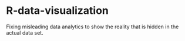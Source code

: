 # R-data-visualization
Fixing misleading data analytics to show the reality that is hidden in the actual data set.
